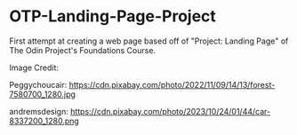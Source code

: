 # OTP-Landing-Page-Project

First attempt at creating a web page based off of "Project: Landing Page" of The Odin Project's Foundations Course. 

Image Credit: 

Peggychoucair:  https://cdn.pixabay.com/photo/2022/11/09/14/13/forest-7580700_1280.jpg

andremsdesign: https://cdn.pixabay.com/photo/2023/10/24/01/44/car-8337200_1280.png

